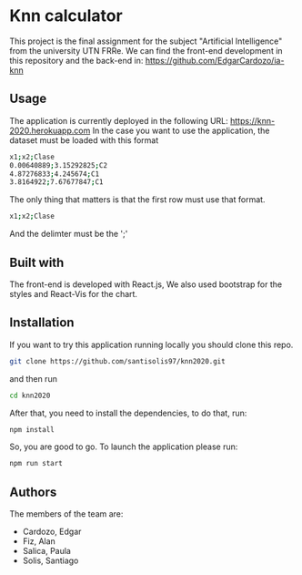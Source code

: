 # Knn calculator
This project is the final assignment for the subject "Artificial Intelligence" from the university UTN FRRe. We can find the front-end development in this repository and the back-end in: https://github.com/EdgarCardozo/ia-knn

## Usage

The application is currently deployed in the following URL: https://knn-2020.herokuapp.com
In the case you want to use the application, the dataset must be loaded with this format
```bash
x1;x2;Clase
0.00640889;3.15292825;C2
4.87276833;4.245674;C1
3.8164922;7.67677847;C1
```
The only thing that matters is that the first row must use that format. 
```bash
x1;x2;Clase
```
And the delimter must be the ';'

## Built with

The front-end is developed with React.js, We also used bootstrap for the styles and React-Vis for the chart.


## Installation
If you want to try this application running locally you should clone this repo.
```bash
git clone https://github.com/santisolis97/knn2020.git
```
 and then run 
 ```bash
cd knn2020
```
After that, you need to install the dependencies, to do that, run:
 ```bash
npm install
```
So, you are good to go. To launch the application please run:
 ```bash
npm run start
```

## Authors
The members of the team are:
- Cardozo, Edgar
- Fiz, Alan
- Salica, Paula
- Solis, Santiago


